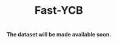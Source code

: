 <h1 align="center">
  Fast-YCB
</h1>

<p align="center"><img src="https://github.com/robotology/optical-flow-6d-tracking-dataset/blob/main/assets/sample.gif" alt="" /></p>    

<h4 align="center">The dataset will be made available soon.</h4>

                                                                               
                                              

